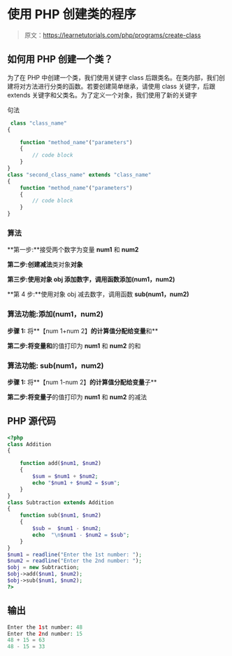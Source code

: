 # 使用 PHP 创建类的程序

> 原文：<https://learnetutorials.com/php/programs/create-class>

## 如何用 PHP 创建一个类？

为了在 PHP 中创建一个类，我们使用关键字 class 后跟类名。在类内部，我们创建将对方法进行分类的函数。若要创建简单继承，请使用 class 关键字，后跟 extends 关键字和父类名。为了定义一个对象，我们使用了新的关键字

句法

```php
 class "class_name"
{

    function "method_name"("parameters")
    {
        // code block
    }
}
class "second_class_name" extends "class_name"
{
    function "method_name"("parameters")
    {
        // code block
    }
} 

```

### 算法

**第一步:**接受两个数字为变量 **num1** 和 **num2**

**第二步:**创建**减法**类对象**对象**

**第三步:**使用对象 obj 添加数字，调用函数**添加(num1，num2)**

**第 4 步:**使用对象 obj 减去数字，调用函数 **sub(num1，num2)**

### 算法功能:**添加(num1，num2)**

**步骤 1:** 将**【num 1+num 2】**的计算值分配给变量**和**

**第二步:**将变量**和**的值打印为 **num1** 和 **num2** 的和

### 算法功能: **sub(num1，num2)**

**步骤 1:** 将**【num 1-num 2】**的计算值分配给变量**子**

**第二步:**将变量**子**的值打印为 **num1** 和 **num2** 的减法

## PHP 源代码

```php
<?php
class Addition
{

    function add($num1, $num2)
    {
        $sum = $num1 + $num2;
        echo "$num1 + $num2 = $sum";
    }
}
class Subtraction extends Addition
{
    function sub($num1, $num2)
    {
        $sub =  $num1 - $num2;
        echo  "\n$num1 - $num2 = $sub";
    }
}
$num1 = readline("Enter the 1st number: ");
$num2 = readline("Enter the 2nd number: ");
$obj = new Subtraction;
$obj->add($num1, $num2);
$obj->sub($num1, $num2);
?>

```

## 输出

```php
Enter the 1st number: 48
Enter the 2nd number: 15
48 + 15 = 63
48 - 15 = 33
```